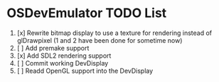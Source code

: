 # OSDevEmulator TODO List

  1. [x]  Rewrite bitmap display to use a texture for rendering instead of glDrawpixel (1 and 2 have been done for sometime now)
  2. [ ]  Add premake support
  3. [x]  Add SDL2 rendering support 
  4. [ ]  Commit working DevDisplay
  5. [ ]  Readd OpenGL support into the DevDisplay
